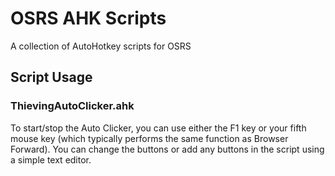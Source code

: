 # OSRS AHK Scripts
A collection of AutoHotkey scripts for OSRS

## Script Usage
### ThievingAutoClicker.ahk
To start/stop the Auto Clicker, you can use either the F1 key or your fifth mouse key (which typically performs the same function as Browser Forward). You can change the buttons or add any buttons in the script using a simple text editor.
